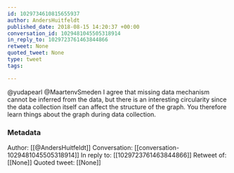```yaml
---
id: 1029734610815655937
author: AndersHuitfeldt
published_date: 2018-08-15 14:20:37 +00:00
conversation_id: 1029481045505318914
in_reply_to: 1029723761463844866
retweet: None
quoted_tweet: None
type: tweet
tags:

---
```


@yudapearl @MaartenvSmeden I agree that missing data mechanism cannot be inferred from the data, but there is an interesting circularity since the data collection itself can affect the structure of the graph. You therefore learn things about the graph during data collection.

### Metadata

Author: [[@AndersHuitfeldt]]
Conversation: [[conversation-1029481045505318914]]
In reply to: [[1029723761463844866]]
Retweet of: [[None]]
Quoted tweet: [[None]]
